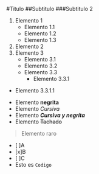 #Titulo
##Subtitulo
###Subtitulo 2

1. Elemento 1
    - Elemento 1.1
    - Elemento 1.2
    - Elemento 1.3
2. Elemento 2
3. Elemento 3
    - Elemento 3.1
    - Elemento 3.2
    - Elemento 3.3
        - Elemento 3.3.1

* Elemento 3.3.1.1
- Elemento **negrita**
- Elemento _Cursiva_
- Elemento ***Cursiva y negrita*** 
- Elemento ~~Tachado~~
>Elemento raro

- [ ]A
- [x]B
- [ ]C
- Esto es `Codigo`
